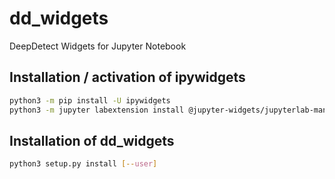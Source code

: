 # dd_widgets

DeepDetect Widgets for Jupyter Notebook

## Installation / activation of ipywidgets

```sh
python3 -m pip install -U ipywidgets
python3 -m jupyter labextension install @jupyter-widgets/jupyterlab-manager
```

## Installation of dd_widgets

```sh
python3 setup.py install [--user]
```
